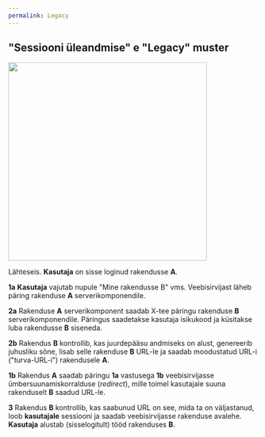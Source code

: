 ```yaml
---
permalink: Legacy
---
```


## "Sessiooni üleandmise" e "Legacy" muster

<img src='https://agiil.github.io/6068/img/LEGACY.PNG' width='400'>

Lähteseis. __Kasutaja__ on sisse loginud rakendusse __A__.

__1a__ __Kasutaja__ vajutab nupule "Mine rakendusse B" vms. Veebisirvijast läheb päring rakenduse __A__ serverikomponendile.

__2a__ Rakenduse __A__ serverikomponent saadab X-tee päringu rakenduse __B__ serverikomponendile. Päringus saadetakse kasutaja isikukood ja küsitakse luba rakendusse __B__ siseneda.

__2b__ Rakendus __B__ kontrollib, kas juurdepääsu andmiseks on alust, genereerib juhusliku sõne, lisab selle rakenduse __B__ URL-le ja saadab moodustatud URL-i ("turva-URL-i") rakendusele __A__.

__1b__ Rakendus __A__ saadab päringu __1a__ vastusega __1b__ veebisirvijasse ümbersuunamiskorralduse (_redirect_), mille toimel kasutajale suuna rakenduselt __B__ saadud URL-le.

__3__ Rakendus __B__ kontrollib, kas saabunud URL on see, mida ta on väljastanud, loob __kasutajale__ sessiooni ja saadab veebisirvijasse rakenduse avalehe. __Kasutaja__ alustab (sisselogitult) tööd rakenduses __B__. 